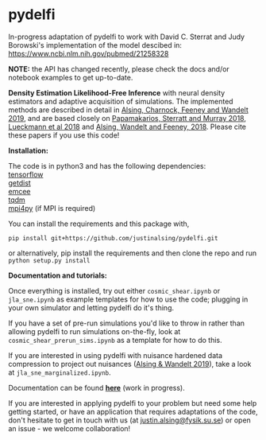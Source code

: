 # pydelfi

In-progress adaptation of pydelfi to work with David C. Sterrat and Judy Borowski's implementation of the model descibed in: https://www.ncbi.nlm.nih.gov/pubmed/21258328

**NOTE:** the API has changed recently, please check the docs and/or notebook examples to get up-to-date.

**Density Estimation Likelihood-Free Inference** with neural density estimators and adaptive acquisition of simulations. The implemented methods are described in detail in [Alsing, Charnock, Feeney and Wandelt 2019](https://arxiv.org/abs/1903.00007), and are based closely on [Papamakarios, Sterratt and Murray 2018](https://arxiv.org/pdf/1805.07226.pdf), [Lueckmann et al 2018](https://arxiv.org/abs/1805.09294) and [Alsing, Wandelt and Feeney, 2018](https://academic.oup.com/mnras/article-abstract/477/3/2874/4956055?redirectedFrom=fulltext). Please cite these papers if you use this code!

**Installation:**

The code is in python3 and has the following dependencies:<br>
[tensorflow](https://www.tensorflow.org)<br>
[getdist](http://getdist.readthedocs.io/en/latest/)<br>
[emcee](http://dfm.io/emcee/current/)<br>
[tqdm](https://github.com/tqdm/tqdm)<br>
[mpi4py](https://mpi4py.readthedocs.io/en/stable/) (if MPI is required)<br>

You can install the requirements and this package with,
```
pip install git+https://github.com/justinalsing/pydelfi.git
```
or alternatively, pip install the requirements and then clone the repo and run `python setup.py install`

**Documentation and tutorials:** 

Once everything is installed, try out either `cosmic_shear.ipynb` or `jla_sne.ipynb` as example templates for how to use the code; plugging in your own simulator and letting pydelfi do it's thing. 

If you have a set of pre-run simulations you'd like to throw in rather than allowing pydelfi to run simulations on-the-fly, look at `cosmic_shear_prerun_sims.ipynb` as a template for how to do this.

If you are interested in using pydelfi with nuisance hardened data compression to project out nuisances ([Alsing & Wandelt 2019](https://arxiv.org/abs/1903.01473v1)), take a look at `jla_sne_marginalized.ipynb`.

Documentation can be found **[here](https://pydelfi.readthedocs.io/en/latest/)** (work in progress).

If you are interested in applying pydelfi to your problem but need some help getting started, or have an application that requires adaptations of the code, don't hesitate to get in touch with us (at justin.alsing@fysik.su.se) or open an issue - we welcome collaboration!
